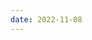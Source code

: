 ```yaml
---
date: 2022-11-08
---
```


<!--
 * @Author: your name
 * @Date: 2021-07-15 18:05:25
 * @LastEditTime: 2021-07-15 18:05:26
 * @LastEditors: Please set LastEditors
 * @Description: In User Settings Edit
 * @FilePath: \DailyNotes\学习路线\研究方向\微信小程序\小程序.md
-->

